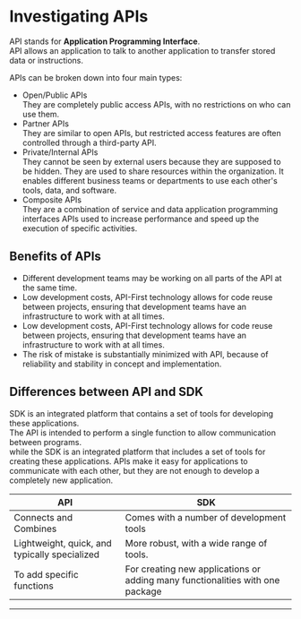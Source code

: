 # Investigating APIs

API stands for **Application Programming Interface**.  
API allows an application to talk to another application to transfer stored data or instructions.  

APIs can be broken down into four main types:
- Open/Public APIs  
   They are completely public access APIs, with no restrictions on who can use them.
- Partner APIs  
   They are similar to open APIs, but restricted access features are often controlled through a third-party API.
- Private/Internal APIs  
   They cannot be seen by external users because they are supposed to be hidden. They are used to share resources within the organization. It enables different business teams or departments to use each other's tools, data, and software.
- Composite APIs  
   They are a combination of service and data application programming interfaces APIs used to increase performance and speed up the execution of specific activities.

## Benefits of APIs
- Different development teams may be working on all parts of the API at the same time.
- Low development costs, API-First technology allows for code reuse between projects, ensuring that development teams have an infrastructure to work with at all times.
- Low development costs, API-First technology allows for code reuse between projects, ensuring that development teams have an infrastructure to work with at all times.
- The risk of mistake is substantially minimized with API, because of reliability and stability in concept and implementation.

## Differences between API and SDK
SDK is an integrated platform that contains a set of tools for developing these applications.  
The API is intended to perform a single function to allow communication between programs.  
while the SDK is an integrated platform that includes a set of tools for creating these applications. APIs make it easy for applications to communicate with each other, but they are not enough to develop a completely new application.  

| API | SDK |
| - | - |
|  Connects and Combines | Comes with a number of development tools |
| Lightweight, quick, and typically specialized | More robust, with a wide range of tools. |
| To add specific functions | For creating new applications or adding many functionalities with one package |

---

